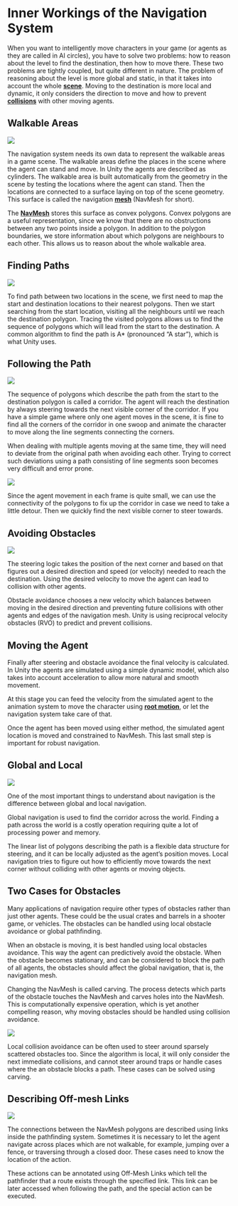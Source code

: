 # Inner Workings of the Navigation System

When you want to intelligently move characters in your game (or agents as they are called in AI circles), you have to solve two problems: how to reason about the level to find the destination, then how to move there. These two problems are tightly coupled, but quite different in nature. The problem of reasoning about the level is more global and static, in that it takes into account the whole [**scene**][1]. Moving to the destination is more local and dynamic, it only considers the direction to move and how to prevent [**collisions**][2] with other moving agents.

## Walkable Areas

![](./Images/NavMeshUnderstandingAreas.svg)

The navigation system needs its own data to represent the walkable areas in a game scene. The walkable areas define the places in the scene where the agent can stand and move. In Unity the agents are described as cylinders. The walkable area is built automatically from the geometry in the scene by testing the locations where the agent can stand. Then the locations are connected to a surface laying on top of the scene geometry. This surface is called the navigation [**mesh**][3] (NavMesh for short).

The [**NavMesh**][4] stores this surface as convex polygons. Convex polygons are a useful representation, since we know that there are no obstructions between any two points inside a polygon. In addition to the polygon boundaries, we store information about which polygons are neighbours to each other. This allows us to reason about the whole walkable area.

## Finding Paths

![](./Images/NavMeshUnderstandingPath.svg)

To find path between two locations in the scene, we first need to map the start and destination locations to their nearest polygons. Then we start searching from the start location, visiting all the neighbours until we reach the destination polygon. Tracing the visited polygons allows us to find the sequence of polygons which will lead from the start to the destination. A common algorithm to find the path is A\* (pronounced “A star”), which is what Unity uses.

## Following the Path

![](./Images/NavMeshUnderstandingCorridor.svg)

The sequence of polygons which describe the path from the start to the destination polygon is called a corridor. The agent will reach the destination by always steering towards the next visible corner of the corridor. If you have a simple game where only one agent moves in the scene, it is fine to find all the corners of the corridor in one swoop and animate the character to move along the line segments connecting the corners.

When dealing with multiple agents moving at the same time, they will need to deviate from the original path when avoiding each other. Trying to correct such deviations using a path consisting of line segments soon becomes very difficult and error prone.

![](./Images/NavMeshUnderstandingMove.svg)

Since the agent movement in each frame is quite small, we can use the connectivity of the polygons to fix up the corridor in case we need to take a little detour. Then we quickly find the next visible corner to steer towards.

## Avoiding Obstacles

![](./Images/NavMeshUnderstandingAvoid.svg)

The steering logic takes the position of the next corner and based on that figures out a desired direction and speed (or velocity) needed to reach the destination. Using the desired velocity to move the agent can lead to collision with other agents.

Obstacle avoidance chooses a new velocity which balances between moving in the desired direction and preventing future collisions with other agents and edges of the navigation mesh. Unity is using reciprocal velocity obstacles (RVO) to predict and prevent collisions.

## Moving the Agent

Finally after steering and obstacle avoidance the final velocity is calculated. In Unity the agents are simulated using a simple dynamic model, which also takes into account acceleration to allow more natural and smooth movement.

At this stage you can feed the velocity from the simulated agent to the animation system to move the character using [**root motion**][5], or let the navigation system take care of that.

Once the agent has been moved using either method, the simulated agent location is moved and constrained to NavMesh. This last small step is important for robust navigation.

## Global and Local

![](./Images/NavMeshUnderstandingLoop.svg)

One of the most important things to understand about navigation is the difference between global and local navigation.

Global navigation is used to find the corridor across the world. Finding a path across the world is a costly operation requiring quite a lot of processing power and memory.

The linear list of polygons describing the path is a flexible data structure for steering, and it can be locally adjusted as the agent’s position moves. Local navigation tries to figure out how to efficiently move towards the next corner without colliding with other agents or moving objects.

## Two Cases for Obstacles

Many applications of navigation require other types of obstacles rather than just other agents. These could be the usual crates and barrels in a shooter game, or vehicles. The obstacles can be handled using local obstacle avoidance or global pathfinding.

When an obstacle is moving, it is best handled using local obstacles avoidance. This way the agent can predictively avoid the obstacle. When the obstacle becomes stationary, and can be considered to block the path of all agents, the obstacles should affect the global navigation, that is, the navigation mesh.

Changing the NavMesh is called carving. The process detects which parts of the obstacle touches the NavMesh and carves holes into the NavMesh. This is computationally expensive operation, which is yet another compelling reason, why moving obstacles should be handled using collision avoidance.

![](./Images/NavMeshUnderstandingCarve.svg)

Local collision avoidance can be often used to steer around sparsely scattered obstacles too. Since the algorithm is local, it will only consider the next immediate collisions, and cannot steer around traps or handle cases where the an obstacle blocks a path. These cases can be solved using carving.

## Describing Off-mesh Links

![](./Images/NavMeshUnderstandingOffmesh.svg)

The connections between the NavMesh polygons are described using links inside the pathfinding system. Sometimes it is necessary to let the agent navigate across places which are not walkable, for example, jumping over a fence, or traversing through a closed door. These cases need to know the location of the action.

These actions can be annotated using Off-Mesh Links which tell the pathfinder that a route exists through the specified link. This link can be later accessed when following the path, and the special action can be executed.

[1]: https://docs.unity3d.com/Manual/CreatingScenes.html "A Scene contains the environments and menus of your game. Think of each unique Scene file as a unique level. In each Scene, you place your environments, obstacles, and decorations, essentially designing and building your game in pieces."
[2]: https://docs.unity3d.com/Manual/CollidersOverview.html "A collision occurs when the physics engine detects that the colliders of two GameObjects make contact or overlap, when at least one has a Rigidbody component and is in motion."
[3]: https://docs.unity3d.com/Manual/mesh-introduction.html "The main graphics primitive of Unity. Meshes make up a large part of your 3D worlds. Unity supports triangulated or Quadrangulated polygon meshes. Nurbs, Nurms, Subdiv surfaces must be converted to polygons."
[4]: ./BuildingNavMesh.md "A mesh that Unity generates to approximate the walkable areas and obstacles in your environment for path finding and AI-controlled navigation."
[5]: https://docs.unity3d.com/Manual/RootMotion.html "Motion of character’s root node, whether it’s controlled by the animation itself or externally."
